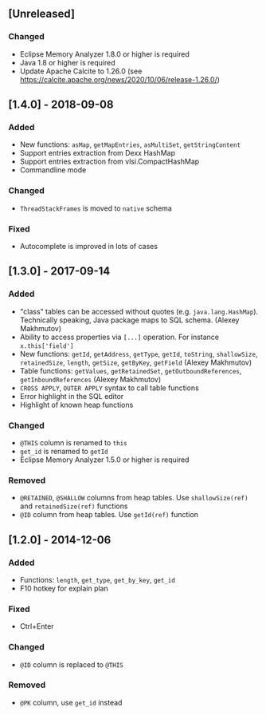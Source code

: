 ## [Unreleased]

### Changed
- Eclipse Memory Analyzer 1.8.0 or higher is required
- Java 1.8 or higher is required
- Update Apache Calcite to 1.26.0 (see https://calcite.apache.org/news/2020/10/06/release-1.26.0/)

## [1.4.0] - 2018-09-08
### Added
- New functions: `asMap`, `getMapEntries`, `asMultiSet`, `getStringContent`
- Support entries extraction from Dexx HashMap
- Support entries extraction from vlsi.CompactHashMap
- Commandline mode

### Changed
- `ThreadStackFrames` is moved to `native` schema

### Fixed
- Autocomplete is improved in lots of cases

## [1.3.0] - 2017-09-14
### Added
- "class" tables can be accessed without quotes (e.g. `java.lang.HashMap`). Technically speaking, Java package maps to SQL schema. (Alexey Makhmutov)
- Ability to access properties via `[...]` operation. For instance `x.this['field']`
- New functions: `getId`, `getAddress`, `getType`, `getId`, `toString`, `shallowSize`, `retainedSize`, `length`, `getSize`, `getByKey`, `getField` (Alexey Makhmutov)
- Table functions: `getValues`, `getRetainedSet`, `getOutboundReferences`, `getInboundReferences` (Alexey Makhmutov)
- `CROSS APPLY`, `OUTER APPLY` syntax to call table functions
- Error highlight in the SQL editor
- Highlight of known heap functions

### Changed
- `@THIS` column is renamed to `this`
- `get_id` is renamed to `getId`
- Eclipse Memory Analyzer 1.5.0 or higher is required

### Removed
- `@RETAINED`, `@SHALLOW` columns from heap tables. Use `shallowSize(ref)` and `retainedSize(ref)` functions
- `@ID` column from heap tables. Use `getId(ref)` function

## [1.2.0] - 2014-12-06
### Added
- Functions: `length`, `get_type`, `get_by_key`, `get_id`
- F10 hotkey for explain plan

### Fixed
- Ctrl+Enter

### Changed
- `@ID` column is replaced to `@THIS`

### Removed
- `@PK` column, use `get_id` instead

